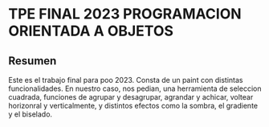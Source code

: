 # TPE FINAL 2023 PROGRAMACION ORIENTADA A OBJETOS

## Resumen

Este es el trabajo final para poo 2023. Consta de un paint con distintas funcionalidades. En nuestro caso, nos pedian, una herramienta de seleccion cuadrada, funciones de agrupar y desagrupar, agrandar y achicar, voltear horizonral y verticalmente, y distintos efectos como la sombra, el gradiente y el biselado.

